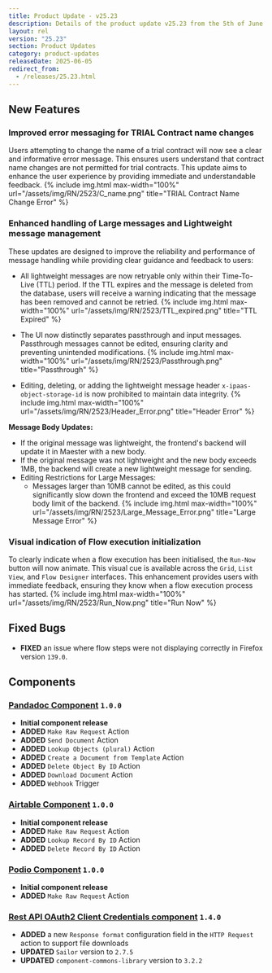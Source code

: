 ```yaml
---
title: Product Update - v25.23
description: Details of the product update v25.23 from the 5th of June 2025.
layout: rel
version: "25.23"
section: Product Updates
category: product-updates
releaseDate: 2025-06-05
redirect_from:
  - /releases/25.23.html
---
```


## New Features
### Improved error messaging for TRIAL Contract name changes
Users attempting to change the name of a trial contract will now see a clear and informative error message. This ensures users understand that contract name changes are not permitted for trial contracts.
This update aims to enhance the user experience by providing immediate and understandable feedback.
{% include img.html max-width="100%" url="/assets/img/RN/2523/C_name.png" title="TRIAL Contract Name Change Error" %}

### Enhanced handling of Large messages and Lightweight message management
These updates are designed to improve the reliability and performance of message handling while providing clear guidance and feedback to users:

* All lightweight messages are now retryable only within their Time-To-Live (TTL) period. If the TTL expires and the message is deleted from the database, users will receive a warning indicating that the message has been removed and cannot be retried.
{% include img.html max-width="100%" url="/assets/img/RN/2523/TTL_expired.png" title="TTL Expired" %}

* The UI now distinctly separates passthrough and input messages. Passthrough messages cannot be edited, ensuring clarity and preventing unintended modifications.
{% include img.html max-width="100%" url="/assets/img/RN/2523/Passthrough.png" title="Passthrough" %}

* Editing, deleting, or adding the lightweight message header `x-ipaas-object-storage-id` is now prohibited to maintain data integrity.
{% include img.html max-width="100%" url="/assets/img/RN/2523/Header_Error.png" title="Header Error" %}

**Message Body Updates:**

* If the original message was lightweight, the frontend's backend will update it in Maester with a new body.
* If the original message was not lightweight and the new body exceeds 1MB, the backend will create a new lightweight message for sending.
* Editing Restrictions for Large Messages: 
    * Messages larger than 10MB cannot be edited, as this could significantly slow down the frontend and exceed the 10MB request body limit of the backend.
{% include img.html max-width="100%" url="/assets/img/RN/2523/Large_Message_Error.png" title="Large Message Error" %}

### Visual indication of Flow execution initialization
To clearly indicate when a flow execution has been initialised, the `Run-Now` button will now animate. This visual cue is available across the `Grid`, `List View`, and `Flow Designer` interfaces.
This enhancement provides users with immediate feedback, ensuring they know when a flow execution process has started.
{% include img.html max-width="100%" url="/assets/img/RN/2523/Run_Now.png" title="Run Now" %}

## Fixed Bugs
*   **FIXED** an issue where flow steps were not displaying correctly in Firefox version `139.0`.

## Components
### [Pandadoc Component](/components/pandadoc/) `1.0.0`
*   **Initial component release**
*   **ADDED** `Make Raw Request` Action
*   **ADDED** `Send Document` Action
*   **ADDED** `Lookup Objects (plural)` Action
*   **ADDED** `Create a Document from Template` Action
*   **ADDED** `Delete Object By ID` Action
*   **ADDED** `Download Document` Action
*   **ADDED** `Webhook` Trigger

### [Airtable Component](/components/airtable/) `1.0.0`
*   **Initial component release**
*   **ADDED** `Make Raw Request` Action
*   **ADDED** `Lookup Record By ID` Action
*   **ADDED** `Delete Record By ID` Action

### [Podio Component](/components/podio/) `1.0.0`
*   **Initial component release**
*   **ADDED** `Make Raw Request` Action

### [Rest API OAuth2 Client Credentials component](/components/rest-api-client-credentials-auth-component) `1.4.0`
*   **ADDED** a new `Response format` configuration field in the `HTTP Request` action to support file downloads
*   **UPDATED** `Sailor` version to `2.7.5`
*   **UPDATED** `component-commons-library` version to `3.2.2`
